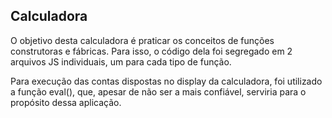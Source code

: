## Calculadora
O objetivo desta calculadora é praticar os conceitos de funções construtoras e fábricas. Para isso, o código dela foi segregado em 2 arquivos JS individuais, um para cada tipo de função.

Para execução das contas dispostas no display da calculadora, foi utilizado a função eval(), que, apesar de não ser a mais confiável, serviria para o propósito dessa aplicação.
